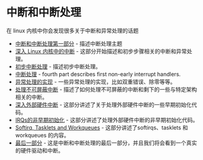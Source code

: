 # 中断和中断处理

在 linux 内核中你会发现很多关于中断和异常处理的话题

* [中断和中断处理第一部分](linux-interrupts-1.md) - 描述中断处理主题
* [深入 Linux 内核中的中断](linux-interrupts-2.md) - 这部分开始描述和初步步骤相关的中断和异常处理。
* [初步中断处理](linux-interrupts-3.md) - 描述初步中断处理。
* [中断处理](linux-interrupts-4.md) - fourth part describes first non-early interrupt handlers.
* [异常处理的实现](linux-interrupts-5.md) - 一些异常处理的实现，比如双重错误、除零等等。
* [处理不可屏蔽中断](linux-interrupts-6.md) - 描述了如何处理不可屏蔽的中断和剩下的一些与特定架构相关的中断。
* [深入外部硬件中断](linux-interrupts-7.md) - 这部分讲述了关于处理外部硬件中断的一些早期初始化代码。
* [IRQs的非早期初始化](linux-interrupts-8.md) - 这部分讲述了处理外部硬件中断的非早期初始化代码。
* [Softirq, Tasklets and Workqueues](linux-interrupts-9.md) - 这部分讲述了softirqs、tasklets 和 workqueues 的内容。
* [最后一部分](linux-interrupts-10.md) - 这是中断和中断处理的最后一部分，并且我们将会看到一个真实的硬件驱动和中断。

